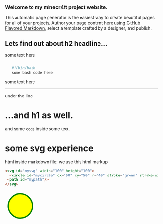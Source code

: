### Welcome to my minecr4ft project website.
 This automatic page generator is the easiest way to create beautiful pages for all of your projects. Author your page content here [using GitHub Flavored Markdown](https://guides.github.com/features/mastering-markdown/), select a template crafted by a designer, and publish.


## Lets find out about h2 headline...

 some text here

 ```bash

    #!/bin/bash
    some bash code here

``` 

some text here


----

under the line

# ...and h1 as well.

 and some `code` inside some text.
 
# some svg experience

html inside markdown file:
we use this html markup

```html
<svg id="mysvg" width="100" height="100">
  <circle id="mycircle" cx="50" cy="50" r="40" stroke="green" stroke-width="4" fill="yellow" />
 <path id="mypath"/>
</svg>
```

<svg id="mysvg" width="100" height="100">
  <circle id="mycircle" cx="50" cy="50" r="40" stroke="green" stroke-width="4" fill="yellow" />
 <path id="mypath"/>
</svg>

